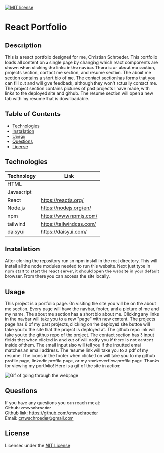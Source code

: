[![MIT license](https://img.shields.io/badge/License-MIT-blue.svg)](./LICENSE)
# React Portfolio

## Description

This is a react portfolio designed for me, Christian Schroeder. This portfolio loads all content on a single page by changing which react components are shown when clicking the links in the navbar. There is an about me section, projects section, contact me section, and resume section. The about me section contains a short bio of me. The contact section has forms that you can fill out and will give feedback, although they won't actually contact me. The project section contains pictures of past projects I have made, with links to the deployed site and github. The resume section will open a new tab with my resume that is downloadable. 

## Table of Contents

* [Technologies](#technologies)
* [Installation](#installation)
* [Usage](#usage)
* [Questions](#questions)
* [License](#license)

## Technologies

| Technology | Link |
| -------- | ------|
| HTML |   |
| Javascript |    |
| React | https://reactjs.org/ |
| Node.js | https://nodejs.org/en/ |
| npm | https://www.npmjs.com/ |
| tailwind | https://tailwindcss.com/ |
| daisyui | https://daisyui.com/ |

## Installation

After cloning the repository run an npm install in the root directory. This will install all the node modules needed to run this website. Next just type in npm start to start the react server, it should open the website in your default browser. From there you can access the site locally.

## Usage

This project is a portfolio page. On visiting the site you will be on the about me section. Every page will have the navbar, footer, and a picture of me and my name. The about me section has a short bio about me. Clicking any links in the navbar will take you to a new "page" with new content. The projects page has 6 of my past projects, clicking on the deployed site button will take you to the site that the project is deployed at. The github repo link will take you to the github repo of the project. The contact section has 3 input fields that when clicked in and out of will notify you if there is not content inside of them. The email input also will tell you if the inputted email matches an email address. The resume link will take you to a pdf of my resume. The icons in the footer when clicked on will take you to my github profile page, linkedin profile page, or my stackoverflow profile page. Thanks for viewing my portfolio! Here is a gif of the site in action:  

![Gif of going through the webpage](./gif/react-portfolio.gif)

## Questions
If you have any questions you can reach me at:  
Github: cmwschroeder  
Github link: https://github.com/cmwschroeder  
Email: cmwschroeder@gmail.com

## License

Licensed under the [MIT License](LICENSE)